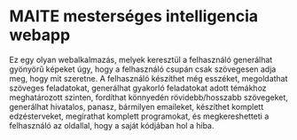 
# MAITE mesterséges intelligencia webapp

Ez egy olyan webalkalmazás, melyek keresztül a felhasználó generálhat gyönyörű képeket úgy, hogy a felhasználó csupán csak szövegesen adja meg, hogy mit szeretne. A felhasználó készíthet még esszéket, megoldathat szöveges feladatokat, generálhat gyakorló feladatokat adott témákhoz meghatározott szinten, fordíthat könnyedén rövidebb/hosszabb szövegeket, generálhat hivatalos, panasz, bármilyen emaileket, készíthet komplett edzésterveket, megírathat komplett programokat, és megkereshetteti a felhasználó az oldallal, hogy a saját kódjában hol a hiba.


